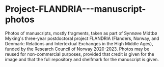 # Project-FLANDRIA---manuscript-photos
Photos of manuscripts, mostly fragments, taken as part of Synnøve Midtbø Myking's three-year postdoctoral project FLANDRIA (Flanders, Norway, and Denmark: Relations and Intertextual Exchanges in the High Middle Ages), funded by the Research Council of Norway 2020-2023. 
Photos may be reused for non-commercial purposes, provided that credit is given for the image and that the full repository and shelfmark for the manuscript is given. 
